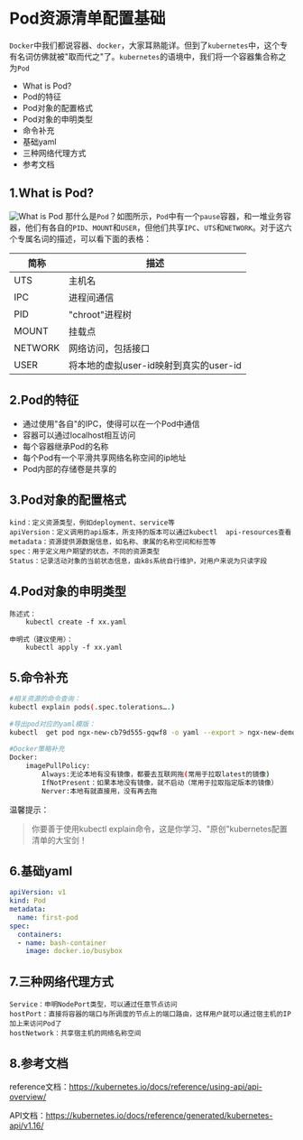 # Pod资源清单配置基础
`Docker`中我们都说容器、`docker`，大家耳熟能详。但到了`kubernetes`中，这个专有名词仿佛就被"取而代之"了。`kubernetes`的语境中，我们将一个容器集合称之为`Pod`

- What is Pod?
- Pod的特征
- Pod对象的配置格式
- Pod对象的申明类型
- 命令补充
- 基础yaml
- 三种网络代理方式
- 参考文档

## 1.What is Pod?

![What is Pod](https://github-aaron89.oss-cn-beijing.aliyuncs.com/Kubernetes/pod.png)
那什么是`Pod`？如图所示，`Pod`中有一个`pause`容器，和一堆业务容器，他们有各自的`PID`、`MOUNT`和`USER`，但他们共享`IPC`、`UTS`和`NETWORK`。对于这六个专属名词的描述，可以看下面的表格：

简称 | 描述 
---- | ----- 
UTS |主机名
IPC |进程间通信
PID |"chroot"进程树
MOUNT |挂载点
NETWORK |网络访问，包括接口
USER |将本地的虚拟user-id映射到真实的user-id

## 2.Pod的特征

- 通过使用"各自"的IPC，使得可以在一个Pod中通信
- 容器可以通过localhost相互访问
- 每个容器继承Pod的名称
- 每个Pod有一个平滑共享网络名称空间的ip地址
- Pod内部的存储卷是共享的

## 3.Pod对象的配置格式

    kind：定义资源类型，例如deployment、service等
    apiVersion：定义调用的api版本，所支持的版本可以通过kubectl  api-resources查看 
    metadata：资源提供源数据信息，如名称、隶属的名称空间和标签等
    spec：用于定义用户期望的状态，不同的资源类型
    Status：记录活动对象的当前状态信息，由k8s系统自行维护，对用户来说为只读字段

## 4.Pod对象的申明类型
```text
陈述式：
    kubectl create -f xx.yaml
        
申明式（建议使用）：
    kubectl apply -f xx.yaml
```

## 5.命令补充
```bash
#相关资源的命令查询：
kubectl explain pods(.spec.tolerations….)
    
#导出pod对应的yaml模版：
kubectl  get pod ngx-new-cb79d555-gqwf8 -o yaml --export > ngx-new-demo.yaml
  
#Docker策略补充    
Docker:
    imagePullPolicy:
        Always:无论本地有没有镜像，都要去互联网拖(常用于拉取latest的镜像)
        IfNotPresent：如果本地没有镜像，就不启动（常用于拉取指定版本的镜像）
        Nerver:本地有就直接用，没有再去拖

```
温馨提示：
> 你要善于使用kubectl explain命令，这是你学习、"原创"kubernetes配置清单的大宝剑！

## 6.基础yaml
```yaml
apiVersion: v1
kind: Pod
metadata:
  name: first-pod
spec:
  containers:
  - name: bash-container
    image: docker.io/busybox
```

## 7.三种网络代理方式

    Service：申明NodePort类型，可以通过任意节点访问
    hostPort：直接将容器的端口与所调度的节点上的端口路由，这样用户就可以通过宿主机的IP加上来访问Pod了
    hostNetwork：共享宿主机的网络名称空间

## 8.参考文档

reference文档：https://kubernetes.io/docs/reference/using-api/api-overview/

API文档：https://kubernetes.io/docs/reference/generated/kubernetes-api/v1.16/



